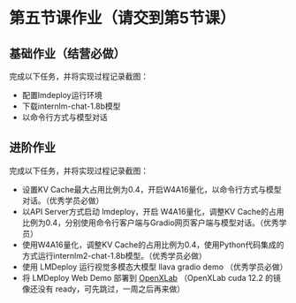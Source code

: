 # 第五节课作业（请交到第5节课）

## 基础作业（结营必做）
完成以下任务，并将实现过程记录截图：
- 配置lmdeploy运行环境
- 下载internlm-chat-1.8b模型
- 以命令行方式与模型对话

## 进阶作业

完成以下任务，并将实现过程记录截图：
- 设置KV Cache最大占用比例为0.4，开启W4A16量化，以命令行方式与模型对话。（优秀学员必做）
- 以API Server方式启动 lmdeploy，开启 W4A16量化，调整KV Cache的占用比例为0.4，分别使用命令行客户端与Gradio网页客户端与模型对话。（优秀学员）
- 使用W4A16量化，调整KV Cache的占用比例为0.4，使用Python代码集成的方式运行internlm2-chat-1.8b模型。（优秀学员必做）
- 使用 LMDeploy 运行视觉多模态大模型 llava gradio demo （优秀学员必做）
- 将 LMDeploy Web Demo 部署到 [OpenXLab](../tools/openxlab-deploy/) （OpenXLab cuda 12.2 的镜像还没有 ready，可先跳过，一周之后再来做）
